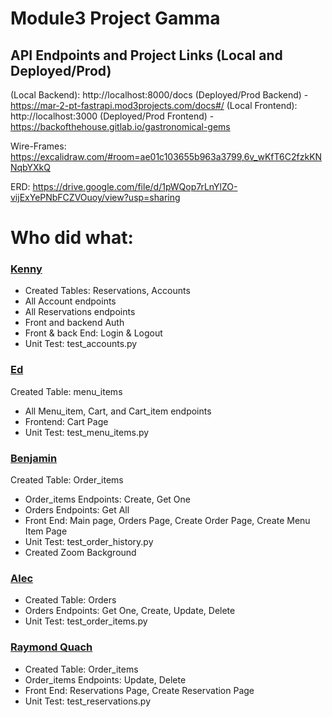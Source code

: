 # Module3 Project Gamma
## API Endpoints and Project Links (Local and Deployed/Prod)
(Local Backend): http://localhost:8000/docs
(Deployed/Prod Backend) - https://mar-2-pt-fastrapi.mod3projects.com/docs#/
(Local Frontend): http://localhost:3000
(Deployed/Prod Frontend) - https://backofthehouse.gitlab.io/gastronomical-gems

Wire-Frames: https://excalidraw.com/#room=ae01c103655b963a3799,6v_wKfT6C2fzkKNNqbYXkQ

ERD: https://drive.google.com/file/d/1pWQop7rLnYlZO-vijExYePNbFCZVOuoy/view?usp=sharing

# Who did what:
### [Kenny](https://gitlab.com/kenny.phung12)
- Created Tables: Reservations, Accounts
- All Account endpoints
- All Reservations endpoints
- Front and backend Auth
- Front & back End: Login & Logout
- Unit Test: test_accounts.py

### [Ed](https://gitlab.com/eleet94)
Created Table: menu_items
- All Menu_item, Cart, and Cart_item endpoints
- Frontend: Cart Page
- Unit Test: test_menu_items.py

### [Benjamin](https://gitlab.com/benjaminostler)
Created Table: Order_items
- Order_items Endpoints: Create, Get One
- Orders Endpoints: Get All
- Front End: Main page, Orders Page, Create Order Page, Create Menu Item Page
- Unit Test: test_order_history.py
- Created Zoom Background

### [Alec]()
- Created Table: Orders
- Orders Endpoints: Get One, Create, Update, Delete
- Unit Test: test_order_items.py

### [Raymond Quach](https://gitlab.com/Rayblah)
- Created Table: Order_items
- Order_items Endpoints: Update, Delete
- Front End: Reservations Page, Create Reservation Page
- Unit Test: test_reservations.py
